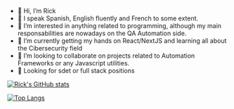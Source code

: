 - 👋 Hi, I’m Rick
- 👀 I speak Spanish, English fluently and French to some extent.
- 👀 I’m interested in anything related to programming, although my main responsabilities are nowadays on the QA Automation side.
- 🌱 I’m currently getting my hands on React/NextJS and learning all about the Cibersecurity field
- 💞️ I’m looking to collaborate on projects related to Automation Frameworks or any Javascript utilities.
- 👀 Looking for sdet or full stack positions

<!---
castanedadev/castanedadev is a ✨ special ✨ repository because its `README.md` (this file) appears on your GitHub profile.
You can click the Preview link to take a look at your changes.
--->


[![Rick's GitHub stats](https://github-readme-stats.vercel.app/api?username=castanedadev&theme=radical&hide=stars)](https://github.com/anuraghazra/github-readme-stats)

[![Top Langs](https://github-readme-stats.vercel.app/api/top-langs/?username=castanedadev&theme=radical&&layout=compact)](https://github.com/anuraghazra/github-readme-stats)
